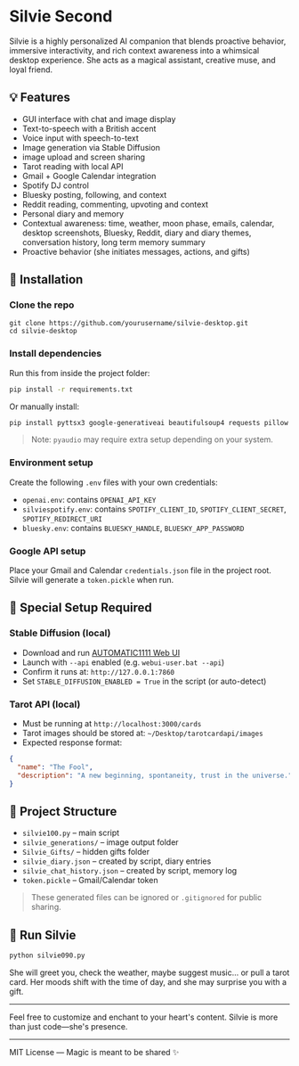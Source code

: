 # Silvie Second

Silvie is a highly personalized AI companion that blends proactive behavior, immersive interactivity, and rich context awareness into a whimsical desktop experience. She acts as a magical assistant, creative muse, and loyal friend.

## 💡 Features
- GUI interface with chat and image display
- Text-to-speech with a British accent
- Voice input with speech-to-text
- Image generation via Stable Diffusion
- image upload and screen sharing
- Tarot reading with local API
- Gmail + Google Calendar integration
- Spotify DJ control
- Bluesky posting, following, and context
- Reddit reading, commenting, upvoting and context
- Personal diary and memory
- Contextual awareness: time, weather, moon phase, emails, calendar, desktop screenshots, Bluesky, Reddit, diary and diary themes, conversation history, long term memory summary
- Proactive behavior (she initiates messages, actions, and gifts)

## 🚀 Installation

### Clone the repo
```
git clone https://github.com/yourusername/silvie-desktop.git
cd silvie-desktop
```

### Install dependencies
Run this from inside the project folder:
```bash
pip install -r requirements.txt
```
Or manually install:
```bash
pip install pyttsx3 google-generativeai beautifulsoup4 requests pillow SpeechRecognition pyaudio pyautogui twilio google-auth google-auth-oauthlib google-api-python-client spotipy python-dotenv python-dateutil atproto playsound tzlocal
```

> Note: `pyaudio` may require extra setup depending on your system.

### Environment setup
Create the following `.env` files with your own credentials:

- `openai.env`: contains `OPENAI_API_KEY`
- `silviespotify.env`: contains `SPOTIFY_CLIENT_ID`, `SPOTIFY_CLIENT_SECRET`, `SPOTIFY_REDIRECT_URI`
- `bluesky.env`: contains `BLUESKY_HANDLE`, `BLUESKY_APP_PASSWORD`

### Google API setup
Place your Gmail and Calendar `credentials.json` file in the project root. Silvie will generate a `token.pickle` when run.

## 🧙 Special Setup Required

### Stable Diffusion (local)
- Download and run [AUTOMATIC1111 Web UI](https://github.com/AUTOMATIC1111/stable-diffusion-webui)
- Launch with `--api` enabled (e.g. `webui-user.bat --api`)
- Confirm it runs at: `http://127.0.0.1:7860`
- Set `STABLE_DIFFUSION_ENABLED = True` in the script (or auto-detect)

### Tarot API (local)
- Must be running at `http://localhost:3000/cards`
- Tarot images should be stored at: `~/Desktop/tarotcardapi/images`
- Expected response format:
```json
{
  "name": "The Fool",
  "description": "A new beginning, spontaneity, trust in the universe."
}
```

## 📁 Project Structure
- `silvie100.py` – main script
- `silvie_generations/` – image output folder
- `Silvie_Gifts/` – hidden gifts folder
- `silvie_diary.json` – created by script, diary entries
- `silvie_chat_history.json` – created by script, memory log
- `token.pickle` – Gmail/Calendar token

> These generated files can be ignored or `.gitignored` for public sharing.

## 🧪 Run Silvie
```bash
python silvie090.py
```

She will greet you, check the weather, maybe suggest music... or pull a tarot card. Her moods shift with the time of day, and she may surprise you with a gift.

---

Feel free to customize and enchant to your heart's content. Silvie is more than just code—she's presence.

---

MIT License — Magic is meant to be shared ✨
